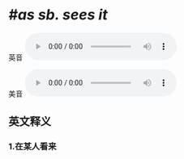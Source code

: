 # ***\#as sb. sees it*** 
英音
<audio src="./media/as sb sees it1_AAC.aac" controls="controls"></audio>

美音
<audio src="./media/as sb sees it2_AAC.aac" controls="controls"></audio>



  

英文释义
---
### 1.**在某人看来**  


